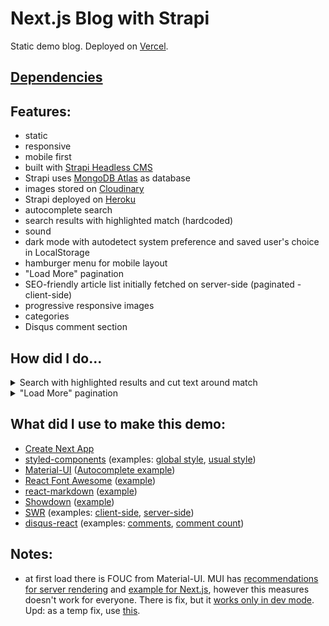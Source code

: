 # Next.js Blog with Strapi

Static demo blog. Deployed on [Vercel](https://vercel.com).

## [Dependencies](https://github.com/AlexTechNoir/Next.js-Strapi-Blog/blob/master/package.json#L10)

## Features:

- static
- responsive
- mobile first
- built with [Strapi Headless CMS](https://github.com/strapi/strapi)
- Strapi uses [MongoDB Atlas](https://www.mongodb.com/cloud/atlas) as database
- images stored on [Cloudinary](https://cloudinary.com/)
- Strapi deployed on [Heroku](https://www.heroku.com/home)
- autocomplete search
- search results with highlighted match (hardcoded)
- sound
- dark mode with autodetect system preference and saved user's choice in LocalStorage
- hamburger menu for mobile layout
- "Load More" pagination
- SEO-friendly article list initially fetched on server-side (paginated - client-side)
- progressive responsive images
- categories
- Disqus comment section

## How did I do...

<details>
  <summary>Search with highlighted results and cut text around match</summary>
  <br>
  <ol>
    <li>When user enters value, we <a href="https://github.com/AlexTechNoir/Next.js-Strapi-Blog/blob/master/components/header/SearchBar.js#L101">grab its changes</a>.</li>
    <li>Search happens <a href="https://github.com/AlexTechNoir/Next.js-Strapi-Blog/blob/master/components/header/SearchBar.js#L71">onSubmit</a>.</li>
    <li>It's important not to use Next.js's <a href="https://nextjs.org/docs/routing/dynamic-routes">dynamic routes</a> here, because blog won't be static if we have pages, depending on user's request (but if you're OK with hybrid/dynamic blog, then it's alright to use them (btw, maybe <a href="https://nextjs.org/docs/routing/dynamic-routes#optional-catch-all-routes">optional catch all routes</a> will somehow work with static site too, but I haven't tested it)). Instead we go to search page with query passed through "?" sign, <a href="https://github.com/AlexTechNoir/Next.js-Strapi-Blog/blob/master/components/header/SearchBar.js#L66">here</a>.</li>
    <li>Search page will <a href="https://github.com/AlexTechNoir/Next.js-Strapi-Blog/blob/master/pages/search.js#L13">fetch</a> Strapi's API and will <a href="https://github.com/AlexTechNoir/Next.js-Strapi-Blog/blob/master/pages/search.js#L22">render</a> the filtered results based on query parameter.</li>
    <li>In search result we <a href="https://github.com/AlexTechNoir/Next.js-Strapi-Blog/blob/master/components/search/SearchResult.js#L15">convert markup to html</a> and <a href="https://github.com/AlexTechNoir/Next.js-Strapi-Blog/blob/master/components/search/SearchResult.js#L16">html to text</a>.</li>
    <li>We <a href="https://github.com/AlexTechNoir/Next.js-Strapi-Blog/blob/master/components/search/SearchResult.js#L100">divide text into array based on value match</a> and <a href="https://github.com/AlexTechNoir/Next.js-Strapi-Blog/blob/master/components/search/SearchResult.js#L101">create new text as array with "mark" tag around match</a>.</li>
    <li>Then in useEffect, initially and every time the search value gets changed, we look for "mark" tags in text and cut the text around the first match (or just write "no match" if there is no match). The variable names should be self-explanatory <a href="https://github.com/AlexTechNoir/Next.js-Strapi-Blog/blob/master/components/search/SearchResult.js#L20">here</a>.</li>
    <li>It's important to wrap the text inside "p" tag with, for example, <a href="https://github.com/AlexTechNoir/Next.js-Strapi-Blog/blob/master/components/search/SearchResult.js#L97">"span" tag</a> to avoid React NotFoundError, which occurs when we re-render page (here: search for the second time) after manipulating the DOM (highlighting). Explained <a href="https://stackoverflow.com/a/54342788/10489004">here</a>.</li>
    <li>Last important thing: when we search for the second time and if in search result list we got result that was in the previous list (but with different match this time) then it will reflect previous highlighted match, which is not what we want. To avoid this we must explicitly remove old results and load new when we search. We can do this by triggering <a href="https://github.com/AlexTechNoir/Next.js-Strapi-Blog/blob/master/pages/search.js#L34">re-fetch</a> - this will cause "isValidating" parameter to <a href="https://github.com/AlexTechNoir/Next.js-Strapi-Blog/blob/master/pages/search.js#L44">change</a> on every search, replacing previous results with skeleton load and then load new results with correct highlighted match.</li>
  </ol>
</details>

<details>
  <summary>"Load More" pagination</summary>
  <br>
  <ol>
    <li>Featured articles <a href="https://github.com/AlexTechNoir/Next.js-Strapi-Blog/blob/master/pages/index.js#L18">are fetched</a> on server-side as usual for SEO.</li>
    <li>We <a href="https://github.com/AlexTechNoir/Next.js-Strapi-Blog/blob/master/pages/index.js#L26">fetch</a> paginated data on client-side with <a href="https://swr.vercel.app/docs/pagination#useswrinfinite">useSWRInfinite</a>.</li>
    <li>We use "size" and "setSize" parameters to change page index.</li>
    <li>But instead of page index Strapi's API has <a href="https://strapi.io/documentation/developer-docs/latest/developer-resources/content-api/content-api.html#start">Start param</a> pointing at index from which data should be fetched and <a href="https://strapi.io/documentation/developer-docs/latest/developer-resources/content-api/content-api.html#limit">Limit param</a>.</li>
    <li>In getKey function <a href="https://github.com/AlexTechNoir/Next.js-Strapi-Blog/blob/master/pages/index.js#L12">"pageIndex" parameter</a> is the "size" parameter. It always starts with 0.</li>
    <li>We set <a href="https://github.com/AlexTechNoir/Next.js-Strapi-Blog/blob/master/pages/index.js#L14">limit param to 1 (fetch 1 article), start param - to "pageIndex + 7"</a> (because first 7 artciles are already fetched on server-side).</li>
    <li>On every time user clicks "Load More" button, we <a href="https://github.com/AlexTechNoir/Next.js-Strapi-Blog/blob/master/pages/index.js#L77">increase</a> size param to amount of times we need to fetch 1 artcile in one click (here we need 4, which depends on desktop layout).</li>
    <li>We also have to <a href="https://github.com/AlexTechNoir/Next.js-Strapi-Blog/blob/master/pages/index.js#L27">set initialSize parameter to 0</a>, because we don't need paginated data initially, only on demand.</li>
  </ol>
</details>

## What did I use to make this demo:

- [Create Next App](https://nextjs.org/docs/getting-started#setup)
- [styled-components](https://github.com/styled-components/styled-components) (examples: [global style](https://github.com/AlexTechNoir/Next.js-Strapi-Blog/blob/master/pages/_app.js#L77), [usual style](https://github.com/AlexTechNoir/Next.js-Strapi-Blog/blob/master/pages/_app.js#L168))
- [Material-UI](https://github.com/mui-org/material-ui) ([Autocomplete example](https://github.com/AlexTechNoir/Next.js-Strapi-Blog/blob/master/components/header/SearchBar.js#L72))
- [React Font Awesome](https://github.com/FortAwesome/react-fontawesome) ([example](https://github.com/AlexTechNoir/Next.js-Strapi-Blog/blob/master/components/header/UsualMenu.js#L75))
- [react-markdown](https://github.com/rexxars/react-markdown) ([example](https://github.com/AlexTechNoir/Next.js-Strapi-Blog/blob/master/components/article/Markdown.js#L58))
- [Showdown](https://github.com/showdownjs/showdown) ([example](https://github.com/AlexTechNoir/Next.js-Strapi-Blog/blob/master/components/search/SearchResult.js#L15))
- [SWR](https://github.com/vercel/swr) (examples: [client-side](https://github.com/AlexTechNoir/Next.js-Strapi-Blog/blob/master/pages/search.js#L13), [server-side](https://github.com/AlexTechNoir/Next.js-Strapi-Blog/blob/master/pages/categories/%5Bid%5D.js#L32))
- [disqus-react](https://github.com/disqus/disqus-react) (examples: [comments](https://github.com/AlexTechNoir/Next.js-Strapi-Blog/blob/master/components/article/Comments.js#L7), [comment count](https://github.com/AlexTechNoir/Next.js-Strapi-Blog/blob/master/components/ListItem.js#L48))

## Notes:

- at first load there is FOUC from Material-UI. MUI has [recommendations for server rendering](https://material-ui.com/guides/server-rendering/) and [example for Next.js](https://github.com/mui-org/material-ui/tree/master/examples/nextjs), however this measures doesn't work for everyone. There is fix, but it [works only in dev mode](https://github.com/vercel/next.js/issues/13058#issuecomment-666948357). Upd: as a temp fix, use [this](https://github.com/vercel/next.js/issues/13058#issuecomment-763746324).
